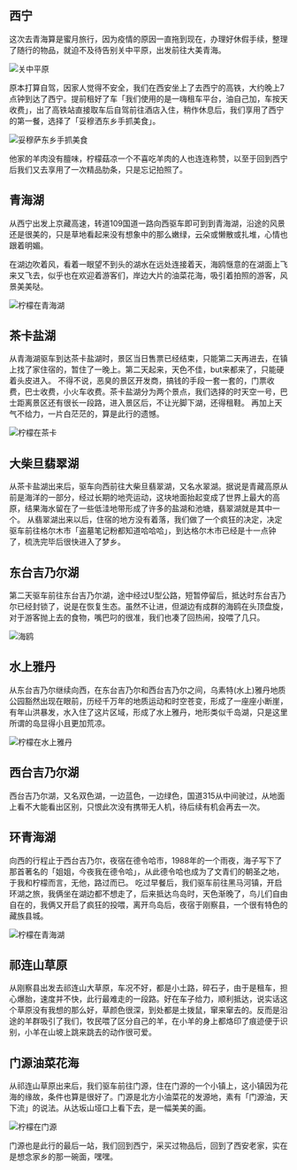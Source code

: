 ## 西宁
这次去青海算是蜜月旅行，因为疫情的原因一直拖到现在，办理好休假手续，整理了随行的物品，就迫不及待告别关中平原，出发前往大美青海。

![关中平原](https://cdn.jsdelivr.net/gh/scopor/photos@main/life/关中平原.jpg)

原本打算自驾，因家人觉得不安全，我们在西安坐上了去西宁的高铁，大约晚上7点钟到达了西宁。提前租好了车「我们使用的是一嗨租车平台，油自己加，车按天收费」，出了高铁站直接取车后自驾前往酒店入住，稍作休息后，我们享用了西宁的第一餐，选择了「妥穆洒东乡手抓美食」。

![妥穆萨东乡手抓美食](https://cdn.jsdelivr.net/gh/scopor/photos@main/life/妥穆洒东乡手抓美食.jpeg)

他家的羊肉没有膻味，柠檬菇凉一个不喜吃羊肉的人也连连称赞，以至于回到西宁后我们又去享用了一次精品肋条，只是忘记拍照了。

## 青海湖
从西宁出发上京藏高速，转道109国道一路向西驱车即可到到青海湖，沿途的风景还是很美的，只是草地看起来没有想象中的那么嫩绿，云朵或懒散或扎堆，心情也跟着明媚。  

在湖边吹着风，看着一眼望不到头的湖水在远处连接着天，海鸥惬意的在湖面上飞来又飞去，似乎也在欢迎着游客们，岸边大片的油菜花海，吸引着拍照的游客，风景美美哒。

![柠檬在青海湖](https://cdn.jsdelivr.net/gh/scopor/photos@main/life/青海湖.jpeg)

## 茶卡盐湖
从青海湖驱车到达茶卡盐湖时，景区当日售票已经结束，只能第二天再进去，在镇上找了家住宿的，暂住了一晚上。第二天起来，天色不佳，but来都来了，只能硬着头皮进入。
不得不说，恶臭的景区开发商，搞钱的手段一套一套的，门票收费，巴士收费，小火车收费。茶卡盐湖分为两个景点，我们选择的时天空一号，巴士距离景区还有很长一段路，进入景区后，不让光脚下湖，还得租鞋。
再加上天气不给力，一片白茫茫的，算是此行的遗憾。

![柠檬在茶卡](https://cdn.jsdelivr.net/gh/scopor/photos@main/life/柠檬在茶卡.jpeg)

## 大柴旦翡翠湖
从茶卡盐湖出来后，驱车向西前往大柴旦翡翠湖，又名水翠湖。据说是青藏高原从前是海洋的一部分，经过长期的地壳运动，这块地面抬起变成了世界上最大的高原，结果海水留在了一些低洼地带形成了许多的盐湖和池塘，翡翠湖就是其中一个。
从翡翠湖出来以后，住宿的地方没有着落，我们做了一个疯狂的决定，决定驱车前往格尔木市「盗墓笔记粉都知道哈哈哈」，到达格尔木市已经是十一点钟了，梳洗完毕后很快进入了梦乡。

## 东台吉乃尔湖
第二天驱车前往东台吉乃尔湖，途中经过U型公路，短暂停留后，抵达时东台吉乃尔已经封锁了，说是在恢复生态。虽然不让进，但湖边有成群的海鸥在头顶盘旋，对于游客抛上去的食物，嘴巴叼的很准，我们也凑了回热闹，投喂了几只。

![海鸥](https://cdn.jsdelivr.net/gh/scopor/photos@main/life/海鸥.jpeg)

## 水上雅丹
从东台吉乃尔继续向西，在东台吉乃尔和西台吉乃尔之间，乌素特(水上)雅丹地质公园豁然出现在眼前，历经千万年的地质运动和时空苍变，形成了一座座小断崖，有年山洪暴发，水入住了这片区域，形成了水上雅丹，地形类似千岛湖，只是这里所谓的岛显得小且更加荒凉。

![柠檬在水上雅丹 ](https://cdn.jsdelivr.net/gh/scopor/photos@main/love/水上雅丹.jpg)

## 西台吉乃尔湖
西台吉乃尔湖，又名双色湖，一边蓝色，一边绿色，国道315从中间驶过，从地面上看不大能看出区别，只恨此次没有携带无人机，待后续有机会再去一次。

## 环青海湖
向西的行程止于西台吉乃尔，夜宿在德令哈市，1988年的一个雨夜，海子写下了那首著名的「姐姐，今夜我在德令哈」，从此德令哈也成为了文青们的朝圣之地，于我和柠檬而言，无他，路过而已。
吃过早餐后，我们驱车前往黑马河镇，开启环湖之旅，我俩坐在湖边都不想走了，后来抵达鸟岛时，天色渐晚了，鸟儿们自由自在的，我俩又开启了疯狂的投喂，离开鸟岛后，夜宿于刚察县，一个很有特色的藏族县城。

![柠檬在青海湖](https://cdn.jsdelivr.net/gh/scopor/photos@main/love/青海湖.jpg)

## 祁连山草原
从刚察县出发去祁连山大草原，车况不好，都是小土路，碎石子，由于是租车，担心爆胎，速度并不快，此行最难走的一段路。好在车子给力，顺利抵达，说实话这个草原没有我想的那么好，草颜色很深，到处都是土拨鼠，窜来窜去的。反而是沿途的羊群吸引了我们，牧民喂了区分自己的羊，在小羊的身上都烙印了痕迹便于识别，小羊在山坡上跳来跳去的动作很可爱。

## 门源油菜花海
从祁连山草原出来后，我们驱车前往门源，住在门源的一个小镇上，这小镇因为花海的缘故，条件也算是很好了。门源是北方小油菜花的发源地，素有「门源油，天下流」的说法。从达坂山垭口上看下去，是一幅美美的画。

![柠檬在门源](https://cdn.jsdelivr.net/gh/scopor/photos@main/love/门源.jpg)

门源也是此行的最后一站，我们回到西宁，采买过物品后，回到了西安老家，实在是想念家乡的那一碗面，嘿嘿。
